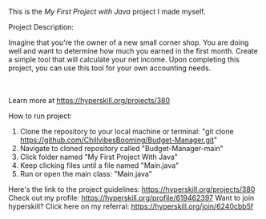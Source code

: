 This is the *My First Project with Java* project I made myself.

Project Description:
<p>Imagine that you're the owner of a new small corner shop. You are doing well and want to determine how much you earned in the first month. Create a simple tool that will calculate your net income. Upon completing this project, you can use this tool for your own accounting needs.</p><br/><br/>Learn more at <a href="https://hyperskill.org/projects/380?utm_source=ide&utm_medium=ide&utm_campaign=ide&utm_content=project-card">https://hyperskill.org/projects/380</a>

How to run project:
1. Clone the repository to your local machine or terminal: "git clone https://github.com/ChillvibesBooming/Budget-Manager.git"
2. Navigate to cloned repository called "Budget-Manager-main"
3. Click folder named "My First Project With Java"
4. Keep clicking files until a file named "Main.java"
5. Run or open the main class: "Main.java"
   
Here's the link to the project guidelines: https://hyperskill.org/projects/380
Check out my profile: https://hyperskill.org/profile/619462397
Want to join hyperskill? Click here on my referral: https://hyperskill.org/join/6240cbb5f
